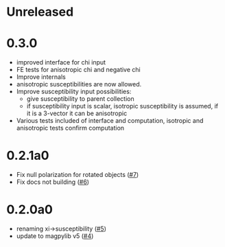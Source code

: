 # Unreleased

# 0.3.0

- improved interface for chi input
- FE tests for anisotropic chi and negative chi
- Improve internals
- anisotropic susceptibilities are now allowed.
- Improve susceptibility input possibilities:
  - give susceptibility to parent collection
  - if susceptibility input is scalar, isotropic susceptibility is assumed, if
    it is a 3-vector it can be anisotropic
- Various tests included of interface and computation, isotropic and anisotropic
  tests confirm computation
# 0.2.1a0

- Fix null polarization for rotated objects
  ([#7](https://github.com/magpylib/magpylib-material-response/pull/7))
- Fix docs not building
  ([#6](https://github.com/magpylib/magpylib-material-response/pull/6))

# 0.2.0a0

- renaming xi->susceptibility
  ([#5](https://github.com/magpylib/magpylib-material-response/pull/5))
- update to magpylib v5
  ([#4](https://github.com/magpylib/magpylib-material-response/pull/4))
